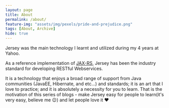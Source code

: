 ```yaml
---
layout: page
title: About
permalink: /about/
feature-img: "assets/img/pexels/pride-and-prejudice.png"
tags: [About, Archive]
hide: true 
---
```


Jersey was the main technology I learnt and utilized during my 4 years at Yahoo.

As a reference implementation of [JAX-RS](https://github.com/QubitPi/Opinionated-JAX-RS-Spec), Jersey has been the
industry standard for developing RESTful Webservices.

It is a technology that enjoys a broad range of support from Java communities (JavaEE, Hibernate, and etc...) and
standards; it is an art that I love to practice; and it is absolutely a necessity for you to learn. That is the
motivation of this series of blogs - make Jersey easy for people to learn(it's very easy, believe me 😉) and let
people love it ❤️
